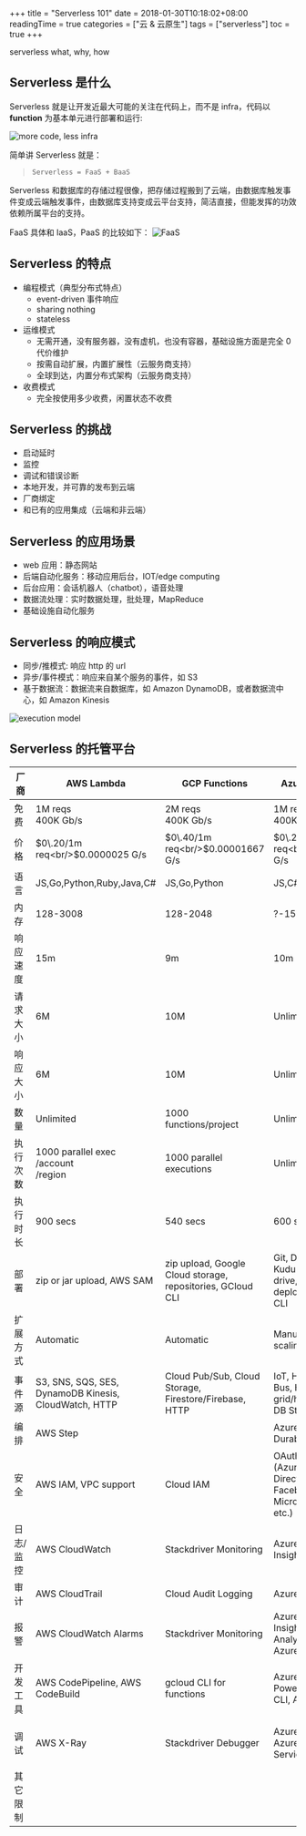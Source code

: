 +++
title = "Serverless 101"
date = 2018-01-30T10:18:02+08:00
readingTime = true
categories = ["云 & 云原生"]
tags = ["serverless"]
toc = true
+++

serverless what, why, how

<!--more-->

## Serverless 是什么

Serverless 就是让开发近最大可能的关注在代码上，而不是 infra，代码以 **function** 为基本单元进行部署和运行:

![more code, less infra](/images/serverless/more-code-less-infra.gif)

简单讲 Serverless 就是：

> `Serverless = FaaS + BaaS`

Serverless 和数据库的存储过程很像，把存储过程搬到了云端，由数据库触发事件变成云端触发事件，由数据库支持变成云平台支持，简洁直接，但能发挥的功效依赖所属平台的支持。

FaaS 具体和 IaaS，PaaS 的比较如下：
![FaaS](/images/serverless/fass.jpg)

## Serverless 的特点

-   编程模式（典型分布式特点）
    -   event-driven 事件响应
    -   sharing nothing
    -   stateless
-   运维模式
    -   无需开通，没有服务器，没有虚机，也没有容器，基础设施方面是完全 0 代价维护
    -   按需自动扩展，内置扩展性（云服务商支持）
    -   全球到达，内置分布式架构（云服务商支持）
-   收费模式
    -   完全按使用多少收费，闲置状态不收费

## Serverless 的挑战

-   启动延时
-   监控
-   调试和错误诊断
-   本地开发，并可靠的发布到云端
-   厂商绑定
-   和已有的应用集成（云端和非云端）

## Serverless 的应用场景

-   web 应用：静态网站
-   后端自动化服务：移动应用后台，IOT/edge computing
-   后台应用：会话机器人（chatbot），语音处理
-   数据流处理：实时数据处理，批处理，MapReduce
-   基础设施自动化服务

## Serverless 的响应模式

-   同步/推模式: 响应 http 的 url
-   异步/事件模式：响应来自某个服务的事件，如 S3
-   基于数据流：数据流来自数据库，如 Amazon DynamoDB，或者数据流中心，如 Amazon Kinesis

![execution model](/images/serverless/execution-models.png)

## Serverless 的托管平台

| 厂商      | AWS Lambda                                            | GCP Functions                                              | Azure Functions                                                                        | Alibaba Function                   | IBM Cloud Functions                                                |
| --------- | ----------------------------------------------------- | ---------------------------------------------------------- | -------------------------------------------------------------------------------------- | ---------------------------------- | ------------------------------------------------------------------ |
| 免费      | 1M reqs<br/>400K Gb/s                                 | 2M reqs<br/>400K Gb/s                                      | 1M reqs<br/>400K G/s                                                                   | 1M reqs<br/>400K Gb/s              | Unlimited<br/>400K Gb/s                                            |
| 价格      | $0\.20/1m req<br/>$0\.0000025 G/s                     | $0\.40/1m req<br/>$0\.00001667 G/s                         | $0\.20/1m req<br/>$0\.000016 G/s                                                       | $0\.40/1m req<br/>$0\.00001668 b/s | \$0\.000017 G/s                                                    |
| 语言      | JS,Go,Python,Ruby,Java,C\#                            | JS,Go,Python                                               | JS,C\#                                                                                 | JS,Python,Java,PHP                 | JS,Go,Python,Ruby Java,C\#                                         |
| 内存      | 128\-3008                                             | 128\-2048                                                  | ?\-1536                                                                                | 128\-2048                          |                                                                    |
| 响应速度  | 15m                                                   | 9m                                                         | 10m                                                                                    | 10m                                | 10m                                                                |
| 请求大小  | 6M                                                    | 10M                                                        | Unlimited?                                                                             | 6M                                 | 5M                                                                 |
| 响应大小  | 6M                                                    | 10M                                                        | Unlimited?                                                                             | 6M                                 | 5M                                                                 |
| 数量      | Unlimited                                             | 1000 functions/project                                     | Unlimited                                                                              |                                    |                                                                    |
| 执行次数  | 1000 parallel exec<br/>/account<br/>/region           | 1000 parallel executions                                   | Unlimited                                                                              |                                    |                                                                    |
| 执行时长  | 900 secs                                              | 540 secs                                                   | 600 secs                                                                               |                                    |                                                                    |
| 部署      | zip or jar upload, AWS SAM                            | zip upload, Google Cloud storage, repositories, GCloud CLI | Git, Dropbox, VS, Kudu console, One drive, zip deployment, Azure CLI                   |                                    |                                                                    |
| 扩展方式  | Automatic                                             | Automatic                                                  | Manual or metered scaling                                                              |                                    |                                                                    |
| 事件源    | S3, SNS, SQS, SES, DynamoDB Kinesis, CloudWatch, HTTP | Cloud Pub/Sub, Cloud Storage, Firestore/Firebase, HTTP     | IoT, Hub Service Bus, HTTP Event grid/hub, Cosmos DB Storage                           |                                    |                                                                    |
| 编排      | AWS Step                                              |                                                            | Azure Logic \+ Durable                                                                 |                                    |                                                                    |
| 安全      | AWS IAM, VPC support                                  | Cloud IAM                                                  | OAuth providers \(Azure Active Directory, Facebook, Google, Microsoft Account, etc\.\) |                                    | IBM Cloud IAM, OAuth providers \(Google, Facebook, GitHub, etc\.\) |
| 日志/监控 | AWS CloudWatch                                        | Stackdriver Monitoring                                     | Azure Application Insights                                                             |                                    | IBM Cloud Functions Dashboard                                      |
| 审计      | AWS CloudTrail                                        | Cloud Audit Logging                                        | Azure Audit Logs                                                                       |                                    |                                                                    |
| 报警      | AWS CloudWatch Alarms                                 | Stackdriver Monitoring                                     | Azure Application Insights, Log Analytics, and Azure Monitor                           |                                    | IBM Cloud Functions Dashboard                                      |
| 开发工具  | AWS CodePipeline, AWS CodeBuild                       | gcloud CLI for functions                                   | Azure Portal, Azure Powershell, Azure CLI, Azure SDK                                   |                                    | IBM Cloud Functions UI, IBM Cloud Functions CLI, OpenWhisk Shell   |
| 调试      | AWS X\-Ray                                            | Stackdriver Debugger                                       | Azure CLI(local), Azure App Service(remote)                                            |                                    | wskdb: The OpenWhisk Debugger openwhisk\-light                     |
| 其它限制  |                                                       |                                                            |                                                                                        |                                    |                                                                    |
